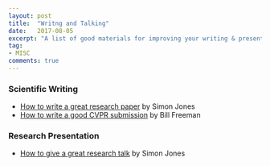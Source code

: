 ```yaml
---
layout: post
title:  "Writng and Talking"
date:   2017-08-05
excerpt: "A list of good materials for improving your writing & presentation skills, which should be foundamental elements in a good researcher's skillset."
tag:
- MISC
comments: true
---
```



### Scientific Writing

* [How to write a great research paper](https://www.microsoft.com/en-us/research/wp-content/uploads/2016/07/How-to-write-a-great-research-paper.pdf) by Simon Jones
* [How to write a good CVPR submission](https://billf.mit.edu/sites/default/files/documents/cvprPapers.pdf) by Bill Freeman

### Research Presentation

* [How to give a great research talk](https://www.microsoft.com/en-us/research/wp-content/uploads/2016/07/How-to-give-a-great-research-talk.pdf) by Simon Jones











